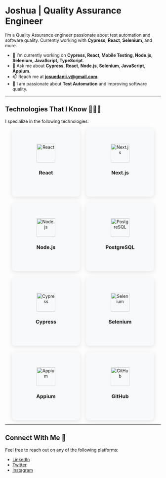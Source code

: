 # Joshua | Quality Assurance Engineer

I’m a Quality Assurance engineer passionate about test automation and software quality. Currently working with **Cypress**, **React**, **Selenium**, and more.

- 🔭 I’m currently working on **Cypress, React, Mobile Testing, Node.js, Selenium, JavaScript, TypeScript**.
- 💬 Ask me about **Cypress**, **React**, **Node.js**, **Selenium**, **JavaScript**, **Appium**.
- 📫 Reach me at **josuedanii.v@gmail.com**.
- 🎯 I am passionate about **Test Automation** and improving software quality.

---

## Technologies That I Know 👨🏻‍💻

I specialize in the following technologies:

<div style="display: flex; flex-wrap: wrap; justify-content: center; gap: 20px;">

  <!-- Frontend Card: React -->
  <div style="width: 200px; height: 200px; background-color: #f8f9fa; border-radius: 10px; box-shadow: 0px 4px 15px rgba(0, 0, 0, 0.1); text-align: center; padding: 10px; transition: transform 0.3s ease-in-out; display: flex; flex-direction: column; justify-content: center; align-items: center;" 
    onmouseover="this.style.transform='scale(1.05)'" onmouseout="this.style.transform='scale(1)'">
    <img src="https://upload.wikimedia.org/wikipedia/commons/a/a7/React-icon.svg" alt="React" width="60" />
    <h3>React</h3>
  </div>

  <!-- Frontend Card: Next.js -->
  <div style="width: 200px; height: 200px; background-color: #f8f9fa; border-radius: 10px; box-shadow: 0px 4px 15px rgba(0, 0, 0, 0.1); text-align: center; padding: 10px; transition: transform 0.3s ease-in-out; display: flex; flex-direction: column; justify-content: center; align-items: center;" 
    onmouseover="this.style.transform='scale(1.05)'" onmouseout="this.style.transform='scale(1)'">
    <img src="https://upload.wikimedia.org/wikipedia/commons/9/91/Next.js_Logo.svg" alt="Next.js" width="60" />
    <h3>Next.js</h3>
  </div>

  <!-- Backend Card: Node.js -->
  <div style="width: 200px; height: 200px; background-color: #f8f9fa; border-radius: 10px; box-shadow: 0px 4px 15px rgba(0, 0, 0, 0.1); text-align: center; padding: 10px; transition: transform 0.3s ease-in-out; display: flex; flex-direction: column; justify-content: center; align-items: center;" 
    onmouseover="this.style.transform='scale(1.05)'" onmouseout="this.style.transform='scale(1)'">
    <img src="https://upload.wikimedia.org/wikipedia/commons/6/64/Node.js_logo_2015.svg" alt="Node.js" width="60" />
    <h3>Node.js</h3>
  </div>

  <!-- Backend Card: PostgreSQL -->
  <div style="width: 200px; height: 200px; background-color: #f8f9fa; border-radius: 10px; box-shadow: 0px 4px 15px rgba(0, 0, 0, 0.1); text-align: center; padding: 10px; transition: transform 0.3s ease-in-out; display: flex; flex-direction: column; justify-content: center; align-items: center;" 
    onmouseover="this.style.transform='scale(1.05)'" onmouseout="this.style.transform='scale(1)'">
    <img src="https://upload.wikimedia.org/wikipedia/commons/9/91/Postgresql_elephant.svg" alt="PostgreSQL" width="60" />
    <h3>PostgreSQL</h3>
  </div>

  <!-- Testing Card: Cypress -->
  <div style="width: 200px; height: 200px; background-color: #f8f9fa; border-radius: 10px; box-shadow: 0px 4px 15px rgba(0, 0, 0, 0.1); text-align: center; padding: 10px; transition: transform 0.3s ease-in-out; display: flex; flex-direction: column; justify-content: center; align-items: center;" 
    onmouseover="this.style.transform='scale(1.05)'" onmouseout="this.style.transform='scale(1)'">
    <img src="https://cypress.io/img/logo/cypress-icon.svg" alt="Cypress" width="60" />
    <h3>Cypress</h3>
  </div>

  <!-- Testing Card: Selenium -->
  <div style="width: 200px; height: 200px; background-color: #f8f9fa; border-radius: 10px; box-shadow: 0px 4px 15px rgba(0, 0, 0, 0.1); text-align: center; padding: 10px; transition: transform 0.3s ease-in-out; display: flex; flex-direction: column; justify-content: center; align-items: center;" 
    onmouseover="this.style.transform='scale(1.05)'" onmouseout="this.style.transform='scale(1)'">
    <img src="https://upload.wikimedia.org/wikipedia/commons/d/d9/Selenium_Logo.png" alt="Selenium" width="60" />
    <h3>Selenium</h3>
  </div>

  <!-- Testing Card: Appium -->
  <div style="width: 200px; height: 200px; background-color: #f8f9fa; border-radius: 10px; box-shadow: 0px 4px 15px rgba(0, 0, 0, 0.1); text-align: center; padding: 10px; transition: transform 0.3s ease-in-out; display: flex; flex-direction: column; justify-content: center; align-items: center;" 
    onmouseover="this.style.transform='scale(1.05)'" onmouseout="this.style.transform='scale(1)'">
    <img src="https://upload.wikimedia.org/wikipedia/commons/5/53/Appium_Logo_2016.svg" alt="Appium" width="60" />
    <h3>Appium</h3>
  </div>

  <!-- Version Control Card: GitHub -->
  <div style="width: 200px; height: 200px; background-color: #f8f9fa; border-radius: 10px; box-shadow: 0px 4px 15px rgba(0, 0, 0, 0.1); text-align: center; padding: 10px; transition: transform 0.3s ease-in-out; display: flex; flex-direction: column; justify-content: center; align-items: center;" 
    onmouseover="this.style.transform='scale(1.05)'" onmouseout="this.style.transform='scale(1)'">
    <img src="https://upload.wikimedia.org/wikipedia/commons/6/63/GitHub_Logo_2018.png" alt="GitHub" width="60" />
    <h3>GitHub</h3>
  </div>

</div>

---

## Connect With Me 🤝

Feel free to reach out on any of the following platforms:
- [LinkedIn](https://www.linkedin.com/in/josue-venegas-116608241/)
- [Twitter](https://x.com/Peluchitoxx)
- [Instagram](https://www.instagram.com/josuedanii_v/)
